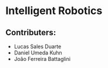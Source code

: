 # Intelligent Robotics

## Contributers:
- Lucas Sales Duarte
- Daniel Umeda Kuhn
- João Ferreira Battaglini